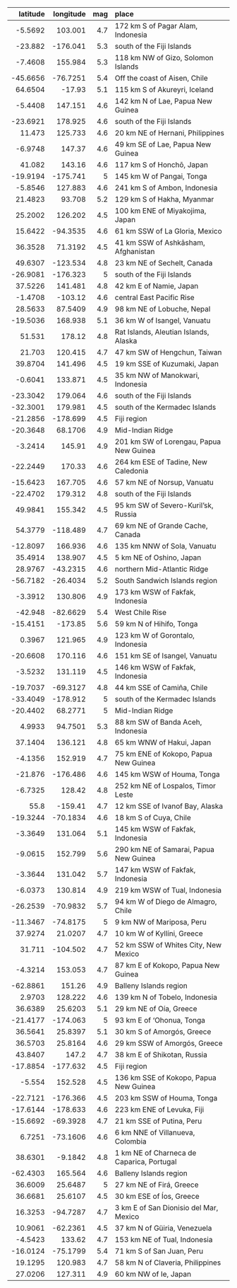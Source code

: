 |   latitude |   longitude |   mag | place                                     |
|-----------:|------------:|------:|:------------------------------------------|
|    -5.5692 |    103.001  |   4.7 | 172 km S of Pagar Alam, Indonesia         |
|   -23.882  |   -176.041  |   5.3 | south of the Fiji Islands                 |
|    -7.4608 |    155.984  |   5.3 | 118 km NW of Gizo, Solomon Islands        |
|   -45.6656 |    -76.7251 |   5.4 | Off the coast of Aisen, Chile             |
|    64.6504 |    -17.93   |   5.1 | 115 km S of Akureyri, Iceland             |
|    -5.4408 |    147.151  |   4.6 | 142 km N of Lae, Papua New Guinea         |
|   -23.6921 |    178.925  |   4.6 | south of the Fiji Islands                 |
|    11.473  |    125.733  |   4.6 | 20 km NE of Hernani, Philippines          |
|    -6.9748 |    147.37   |   4.6 | 49 km SE of Lae, Papua New Guinea         |
|    41.082  |    143.16   |   4.6 | 117 km S of Honchō, Japan                 |
|   -19.9194 |   -175.741  |   5   | 145 km W of Pangai, Tonga                 |
|    -5.8546 |    127.883  |   4.6 | 241 km S of Ambon, Indonesia              |
|    21.4823 |     93.708  |   5.2 | 129 km S of Hakha, Myanmar                |
|    25.2002 |    126.202  |   4.5 | 100 km ENE of Miyakojima, Japan           |
|    15.6422 |    -94.3535 |   4.6 | 61 km SSW of La Gloria, Mexico            |
|    36.3528 |     71.3192 |   4.5 | 41 km SSW of Ashkāsham, Afghanistan       |
|    49.6307 |   -123.534  |   4.8 | 23 km NE of Sechelt, Canada               |
|   -26.9081 |   -176.323  |   5   | south of the Fiji Islands                 |
|    37.5226 |    141.481  |   4.8 | 42 km E of Namie, Japan                   |
|    -1.4708 |   -103.12   |   4.6 | central East Pacific Rise                 |
|    28.5633 |     87.5409 |   4.9 | 98 km NE of Lobuche, Nepal                |
|   -19.5036 |    168.938  |   5.1 | 36 km W of Isangel, Vanuatu               |
|    51.531  |    178.12   |   4.8 | Rat Islands, Aleutian Islands, Alaska     |
|    21.703  |    120.415  |   4.7 | 47 km SW of Hengchun, Taiwan              |
|    39.8704 |    141.496  |   4.5 | 19 km SSE of Kuzumaki, Japan              |
|    -0.6041 |    133.871  |   4.5 | 35 km NW of Manokwari, Indonesia          |
|   -23.3042 |    179.064  |   4.6 | south of the Fiji Islands                 |
|   -32.3001 |    179.981  |   4.5 | south of the Kermadec Islands             |
|   -21.2856 |   -178.699  |   4.5 | Fiji region                               |
|   -20.3648 |     68.1706 |   4.9 | Mid-Indian Ridge                          |
|    -3.2414 |    145.91   |   4.9 | 201 km SW of Lorengau, Papua New Guinea   |
|   -22.2449 |    170.33   |   4.6 | 264 km ESE of Tadine, New Caledonia       |
|   -15.6423 |    167.705  |   4.6 | 57 km NE of Norsup, Vanuatu               |
|   -22.4702 |    179.312  |   4.8 | south of the Fiji Islands                 |
|    49.9841 |    155.342  |   4.5 | 95 km SW of Severo-Kuril’sk, Russia       |
|    54.3779 |   -118.489  |   4.7 | 69 km NE of Grande Cache, Canada          |
|   -12.8097 |    166.936  |   4.6 | 135 km NNW of Sola, Vanuatu               |
|    35.4914 |    138.907  |   4.5 | 5 km NE of Oshino, Japan                  |
|    28.9767 |    -43.2315 |   4.6 | northern Mid-Atlantic Ridge               |
|   -56.7182 |    -26.4034 |   5.2 | South Sandwich Islands region             |
|    -3.3912 |    130.806  |   4.9 | 173 km WSW of Fakfak, Indonesia           |
|   -42.948  |    -82.6629 |   5.4 | West Chile Rise                           |
|   -15.4151 |   -173.85   |   5.6 | 59 km N of Hihifo, Tonga                  |
|     0.3967 |    121.965  |   4.9 | 123 km W of Gorontalo, Indonesia          |
|   -20.6608 |    170.116  |   4.6 | 151 km SE of Isangel, Vanuatu             |
|    -3.5232 |    131.119  |   4.5 | 146 km WSW of Fakfak, Indonesia           |
|   -19.7037 |    -69.3127 |   4.8 | 44 km SSE of Camiña, Chile                |
|   -33.4049 |   -178.912  |   5   | south of the Kermadec Islands             |
|   -20.4402 |     68.2771 |   5   | Mid-Indian Ridge                          |
|     4.9933 |     94.7501 |   5.3 | 88 km SW of Banda Aceh, Indonesia         |
|    37.1404 |    136.121  |   4.8 | 65 km WNW of Hakui, Japan                 |
|    -4.1356 |    152.919  |   4.7 | 75 km ENE of Kokopo, Papua New Guinea     |
|   -21.876  |   -176.486  |   4.6 | 145 km WSW of Houma, Tonga                |
|    -6.7325 |    128.42   |   4.8 | 252 km NE of Lospalos, Timor Leste        |
|    55.8    |   -159.41   |   4.7 | 12 km SSE of Ivanof Bay, Alaska           |
|   -19.3244 |    -70.1834 |   4.6 | 18 km S of Cuya, Chile                    |
|    -3.3649 |    131.064  |   5.1 | 145 km WSW of Fakfak, Indonesia           |
|    -9.0615 |    152.799  |   5.6 | 290 km NE of Samarai, Papua New Guinea    |
|    -3.3644 |    131.042  |   5.7 | 147 km WSW of Fakfak, Indonesia           |
|    -6.0373 |    130.814  |   4.9 | 219 km WSW of Tual, Indonesia             |
|   -26.2539 |    -70.9832 |   5.7 | 94 km W of Diego de Almagro, Chile        |
|   -11.3467 |    -74.8175 |   5   | 9 km NW of Mariposa, Peru                 |
|    37.9274 |     21.0207 |   4.7 | 10 km W of Kyllíni, Greece                |
|    31.711  |   -104.502  |   4.7 | 52 km SSW of Whites City, New Mexico      |
|    -4.3214 |    153.053  |   4.7 | 87 km E of Kokopo, Papua New Guinea       |
|   -62.8861 |    151.26   |   4.9 | Balleny Islands region                    |
|     2.9703 |    128.222  |   4.6 | 139 km N of Tobelo, Indonesia             |
|    36.6389 |     25.6203 |   5.1 | 29 km NE of Oía, Greece                   |
|   -21.4177 |   -174.063  |   5   | 93 km E of ‘Ohonua, Tonga                 |
|    36.5641 |     25.8397 |   5.1 | 30 km S of Amorgós, Greece                |
|    36.5703 |     25.8164 |   4.6 | 29 km SSW of Amorgós, Greece              |
|    43.8407 |    147.2    |   4.7 | 38 km E of Shikotan, Russia               |
|   -17.8854 |   -177.632  |   4.5 | Fiji region                               |
|    -5.554  |    152.528  |   4.5 | 136 km SSE of Kokopo, Papua New Guinea    |
|   -22.7121 |   -176.366  |   4.5 | 203 km SSW of Houma, Tonga                |
|   -17.6144 |   -178.633  |   4.6 | 223 km ENE of Levuka, Fiji                |
|   -15.6692 |    -69.3928 |   4.7 | 21 km SSE of Putina, Peru                 |
|     6.7251 |    -73.1606 |   4.6 | 6 km NNE of Villanueva, Colombia          |
|    38.6301 |     -9.1842 |   4.8 | 1 km NE of Charneca de Caparica, Portugal |
|   -62.4303 |    165.564  |   4.6 | Balleny Islands region                    |
|    36.6009 |     25.6487 |   5   | 27 km NE of Firá, Greece                  |
|    36.6681 |     25.6107 |   4.5 | 30 km ESE of Íos, Greece                  |
|    16.3253 |    -94.7287 |   4.7 | 3 km E of San Dionisio del Mar, Mexico    |
|    10.9061 |    -62.2361 |   4.5 | 37 km N of Güiria, Venezuela              |
|    -4.5423 |    133.62   |   4.7 | 153 km NE of Tual, Indonesia              |
|   -16.0124 |    -75.1799 |   5.4 | 71 km S of San Juan, Peru                 |
|    19.1295 |    120.983  |   4.7 | 58 km N of Claveria, Philippines          |
|    27.0206 |    127.311  |   4.9 | 60 km NW of Ie, Japan                     |
